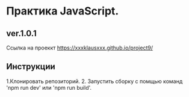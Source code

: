 # Практика JavaScript.
## ver.1.0.1 
Ссылка на проеккт https://xxxklausxxx.github.io/project9/
## Инструкции
1.Клонировать репозиторий. 2. Запустить сборку с помщью команд 'npm run dev' или 'npm run build'.
